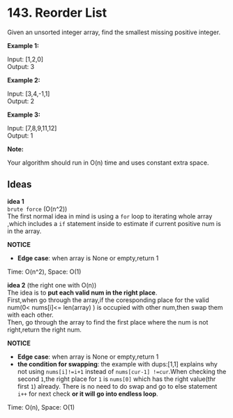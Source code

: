 # 143. Reorder List  

Given an unsorted integer array, find the smallest missing positive integer.       

**Example 1:**  

Input: [1,2,0]  
Output: 3   

**Example 2:**  

Input: [3,4,-1,1]  
Output: 2       

**Example 3:**  

Input: [7,8,9,11,12]   
Output: 1   

**Note:**  

Your algorithm should run in O(n) time and uses constant extra space.

## Ideas  
**idea 1**   
`brute force` (O(n^2))   
The first normal idea in mind is using a `for` loop to iterating whole array ,which includes a `if` statement inside to estimate if current positive num is in the array. 

**NOTICE**      
* **Edge case**: when array is None or empty,return 1      
            
Time: O(n^2), Space: O(1)      

**idea 2** (the right one with O(n))      
The idea is to **put each valid num in the right place**.   
First,when go through the array,if the coresponding place for the valid num(0< nums[i]<= len(array) ) is occupied with other num,then swap them with each other.   
Then, go through the array to find the first place where the num is not right,return the right num.
   

**NOTICE**      
* **Edge case**: when array is None or empty,return 1       
* **the condition for swapping**: the example with dups:[1,1] explains why not using `nums[i]!=i+1` instead of `nums[cur-1] !=cur`.When checking the second `1`,the right place for `1` is `nums[0]` which has the right value(thr first `1`) already. There is no need to do swap and go to else statement `i++` for next check **or it will go into endless loop**.

Time: O(n), Space: O(1) 

